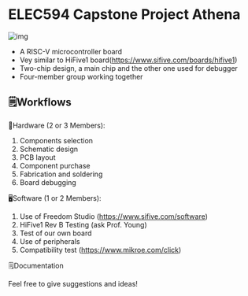 # ELEC594 Capstone Project Athena

![img](https://images.prismic.io/sifive/3ea0c69619fcf3f16db9f8c85514a89a4f2d9d00_boards_hifive1.jpg?auto=compress,format)

- A RISC-V microcontroller board
- Vey similar to HiFive1 board(https://www.sifive.com/boards/hifive1)
- Two-chip design, a main chip and the other one used for debugger
- Four-member group working together

## 🗒️Workflows

🔨Hardware (2 or 3 Members):

1. Components selection
2. Schematic design
3. PCB layout
4. Component purchase
5. Fabrication and soldering
6. Board debugging

🖥️Software (1 or 2 Members):

1. Use of Freedom Studio (https://www.sifive.com/software)
2. HiFive1 Rev B Testing (ask Prof. Young)
3. Test of our own board
4. Use of peripherals
5. Compatibility test (https://www.mikroe.com/click)

🗒️Documentation



Feel free to give suggestions and ideas!